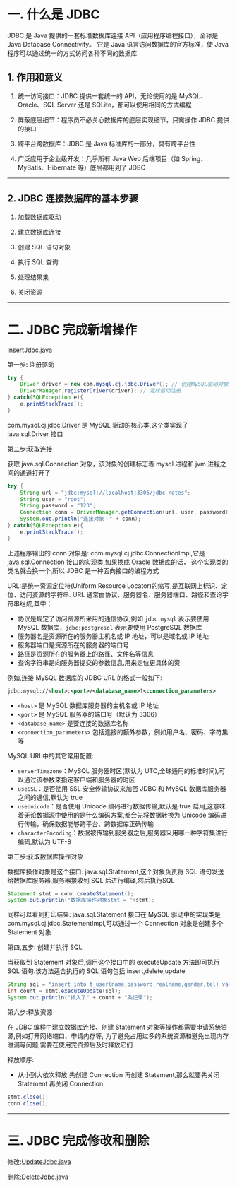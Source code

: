 # 一. 什么是 JDBC

JDBC 是 Java 提供的一套标准数据库连接 API（应用程序编程接口），全称是 Java Database Connectivity。
它是 Java 语言访问数据库的官方标准，使 Java 程序可以通过统一的方式访问各种不同的数据库

## 1. 作用和意义

1. 统一访问接口：JDBC 提供一套统一的 API，无论使用的是 MySQL、Oracle、SQL Server 还是 SQLite，都可以使用相同的方式编程

2. 屏蔽底层细节：程序员不必关心数据库的底层实现细节，只需操作 JDBC 提供的接口

3. 跨平台跨数据库：JDBC 是 Java 标准库的一部分，具有跨平台性

4. 广泛应用于企业级开发：几乎所有 Java Web 后端项目（如 Spring、MyBatis、Hibernate 等）底层都用到了 JDBC

****
## 2. JDBC 连接数据库的基本步骤

1. 加载数据库驱动

2. 建立数据库连接

3. 创建 SQL 语句对象

4. 执行 SQL 查询

5. 处理结果集

6. 关闭资源

****
# 二. JDBC 完成新增操作

[InsertJdbc.java](./MyJDBC/src/main/java/com/cell/firstcode/InsertJdbc.java)

第一步: 注册驱动

```java
try {
    Driver driver = new com.mysql.cj.jdbc.Driver(); // 创建MySQL驱动对象
    DriverManager.registerDriver(driver); // 完成驱动注册
} catch(SQLException e){
    e.printStackTrace();
}
```

com.mysql.cj.jdbc.Driver 是 MySQL 驱动的核心类,这个类实现了 java.sql.Driver 接口

第二步:获取连接

获取 java.sql.Connection 对象，该对象的创建标志着 mysql 进程和 jvm 进程之间的通道打开了

```java
try {
    String url = "jdbc:mysql://localhost:3306/jdbc-notes";
    String user = "root";
    String password = "123";
    Connection conn = DriverManager.getConnection(url, user, password);
    System.out.println("连接对象：" + conn);
} catch(SQLException e){
    e.printStackTrace();
}
```

上述程序输出的 conn 对象是: com.mysql.cj.jdbc.ConnectionImpl,它是 java.sql.Connection 接口的实现类,如果换成 Oracle 数据库的话，
这个实现类的类名就会换一个,所以 JDBC 是一种面向接口的编程方式

URL:是统一资源定位符(Uniform Resource Locator)的缩写,是互联网上标识、定位、访问资源的字符串. URL 通常由协议、服务器名、服务器端口、路径和查询字符串组成,其中：

- 协议是规定了访问资源所采用的通信协议,例如 `jdbc:mysql` 表示要使用 MySQL 数据库，`jdbc:postgresql` 表示要使用 PostgreSQL 数据库
- 服务器名是资源所在的服务器主机名或 IP 地址，可以是域名或 IP 地址
- 服务器端口是资源所在的服务器的端口号
- 路径是资源所在的服务器上的路径、文件名等信息
- 查询字符串是向服务器提交的参数信息,用来定位更具体的资

例如,连接 MySQL 数据库的 JDBC URL 的格式一般如下:

```xml
jdbc:mysql://<host>:<port>/<database_name>?<connection_parameters>
```

- `<host>` 是 MySQL 数据库服务器的主机名或 IP 地址
- `<port>` 是 MySQL 服务器的端口号（默认为 3306）
- `<database_name>` 是要连接的数据库名称
- `<connection_parameters>` 包括连接的额外参数，例如用户名、密码、字符集等

MySQL URL中的其它常用配置:

- `serverTimezone`：MySQL 服务器时区(默认为 UTC,全球通用的标准时间),可以通过该参数来指定客户端和服务器的时区
- `useSSL`：是否使用 SSL 安全传输协议来加密 JDBC 和 MySQL 数据库服务器之间的通信,默认为 true
- `useUnicode`：是否使用 Unicode 编码进行数据传输,默认是 true 启用,这意味着无论数据源中使用的是什么编码方案,都会先将数据转换为 Unicode 编码进行传输，确保数据能够跨平台、跨数据库正确传输
- `characterEncoding`：数据被传输到服务器之后,服务器采用哪一种字符集进行编码,默认为 UTF-8


第三步:获取数据库操作对象

数据库操作对象是这个接口: java.sql.Statement,这个对象负责将 SQL 语句发送给数据库服务器,服务器接收到 SQL 后进行编译,然后执行SQL

```java
Statement stmt = conn.createStatement();
System.out.println("数据库操作对象stmt = "+stmt);
```

同样可以看到打印结果: java.sql.Statement 接口在 MySQL 驱动中的实现类是 com.mysql.cj.jdbc.StatementImpl,可以通过一个 Connection 对象是创建多个 Statement 对象

第四,五步: 创建并执行 SQL

当获取到 Statement 对象后,调用这个接口中的 executeUpdate 方法即可执行 SQL 语句.该方法适合执行的 SQL 语句包括 insert,delete,update

```java
String sql = "insert into t_user(name,password,realname,gender,tel) values('tangsanzang','123','唐三藏','男','12566568956')"; // sql语句最后的分号';'可以不写
int count = stmt.executeUpdate(sql);
System.out.println("插入了" + count + "条记录");
```

第六步:释放资源

在 JDBC 编程中建立数据库连接、创建 Statement 对象等操作都需要申请系统资源,例如打开网络端口、申请内存等,
为了避免占用过多的系统资源和避免出现内存泄漏等问题,需要在使用完资源后及时释放它们

释放顺序:

- 从小到大依次释放,先创建 Connection 再创建 Statement,那么就要先关闭 Statement 再关闭 Connection

```java
stmt.close();
conn.close();
```

****
# 三. JDBC 完成修改和删除

修改:[UpdateJdbc.java](./MyJDBC/src/main/java/com/cell/firstcode/UpdateJdbc.java)

删除:[DeleteJdbc.java](./MyJDBC/src/main/java/com/cell/firstcode/DeleteJdbc.java)






